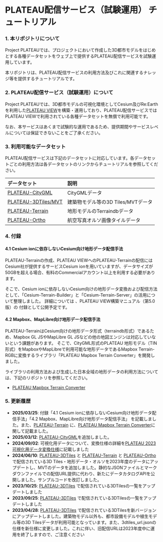 # PLATEAU配信サービス（試験運用） チュートリアル

### 1. 本リポジトリについて

Project PLATEAUでは、プロジェクトにおいて作成した3D都市モデルをはじめとする各種データセットをウェブ上で提供するPLATEAU配信サービスを試験運用しています。

本リポジトリは、PLATEAU配信サービスの利用方法及びこれに関連するナレッジ等を提供するチュートリアルです。

### 2. PLATEAU配信サービス（試験運用）について

Project PLATEAUでは、3D都市モデルの可視化環境としてCesium及びRe:Earthを利用した[PLATEAU VIEW](https://github.com/Project-PLATEAU/PLATEAU-VIEW-3.0)を構築・運用しており、PLATEAU配信サービスではPLATEAU VIEWで利用されている各種データセットを無償で利用可能です。

なお、本サービスはあくまで試験的な運用であるため、提供期間やサービスレベルについては保証できないことをご了承ください。

### 3. 利用可能なデータセット

 PLATEAU配信サービスは下記のデータセットに対応しています。各データセットごとの利用方法は各データセットのリンクからチュートリアルを参照してください。

| データセット | 説明 |
|:-----------|:-----------|
| [PLATEAU-CityGML](/citygml/plateau-citygml.md) | CityGMLデータ |
| [PLATEAU-3DTiles/MVT](/3d-tiles/plateau-3dtiles-streaming.md) | 建築物モデル等の3D Tiles/MVTデータ |
| [PLATEAU-Terrain](/terrain/plateau-terrain-streaming.md) | 地形モデルのTerraindbデータ |
| [PLATEAU-Ortho](/ortho/plateau-ortho-streaming.md) | 航空写真オルソ画像タイルデータ |

### 4. 付録

#### 4.1 Cesium ionに依存しないCesium向け地形データ配信手法

PLATEAU-Terrainの作成、PLATEAU VIEWへのPLATEAU-Terrainの配信にはCesium社が提供するサービスCesium ionを用いていますが、データサイズが50GBを超える場合、有料のCommercialアカウント以上を利用する必要があります。

そこで、Cesium ionに依存しないCesium向けの地形データ変換および配信方法として、「Cesium-Terrain-Builder」と「Cesium-Terrain-Server」の活用について整理しました。
詳細については 、PLATEAU VIEW構築マニュアル（第5.0版）の 付録として公開予定です。

#### 4.2 Mapbox、MapLibre向け地形データ配信手法
PLATEAU-TerrainはCesium向けの地形データ形式（terraindb形式）であるため、Mapbox GL JSやMapLibre GL JSなどの他の地図エンジンは対応していないという課題があります。
そこで、CityGML形式のPLATEAU 地形モデル（TIN形式）をMapboxやMapLibreで利用可能な地形データであるMapbox Terrain-RGBに変換するライブラリ「PLATEAU Mapbox Terrain Converter」を開発しました。

ライブラリの利用方法および生成した日本全域の地形データの利用方法については、下記のリポジトリを参照してください。

- [PLATEAU Mapbox Terrain Converter](https://github.com/Project-PLATEAU-Admin/plateau-mb-terrain-converter)

### 5. 更新履歴

- **2025/03/25**: 付録「4.1 Cesium ionに依存しないCesium向け地形データ配信手法」「4.2 Mapbox、MapLibre向け地形データ配信手法」 を記載しました。また、[PLATEAU-Terrain](/3d-tiles/plateau-3dtiles-streaming.md) に、[PLATEAU Mapbox Terrain Converter](https://github.com/Project-PLATEAU-Admin/plateau-mb-terrain-converter)に関して記載ました。
- **2025/03/12**: [PLATEAU-CityGML](/citygml/plateau-citygml.md)を追加しました。
- **2024/09/02**: 可視化用データについて、変換仕様の詳細を[PLATEAU 2023 可視化用データ変換仕様](/3d-tiles/specification.md)に記載しました
- **2024/06/10**: [PLATEAU-3DTiles](/3d-tiles/plateau-3dtiles-streaming.md) と [PLATEAU-Terrain](/3d-tiles/plateau-3dtiles-streaming.md) と [PLATEAU-Ortho](/ortho/plateau-ortho-streaming.md) で配信されている3D Tiles・地形データ・オルソを2023年度のデータにアップデートし、MVTのデータを追加しました。静的なJSONファイルとマークダウンファイルでの配信URL提供に代わり、新たにデータカタログAPIを公開しました。サンプルコードを改訂しました。
- **2023/10/25**: [PLATEAU-3DTiles](/3d-tiles/plateau-3dtiles-streaming.md) で配信されている3DTilesの一覧をアップデートしました
- **2023/09/25**: [PLATEAU-3DTiles](/3d-tiles/plateau-3dtiles-streaming.md) で配信されている3DTilesの一覧をアップデートしました
- **2023/04/28**: [PLATEAU-3DTiles](/3d-tiles/plateau-3dtiles-streaming.md) で配信されている3DTilesを新バージョンにアップデートしました。建築物モデル以外も、都市設備モデルや植生モデル等の3D Tilesデータが利用可能となっています。また、3dtiles_url.jsonの仕様を新仕様に変更しました。これに伴い、旧配信URLは2023年度中に運用を終了しますので、ご注意ください

